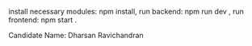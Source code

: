 install necessary modules:  npm install,
run backend: npm run dev ,
run frontend: npm start .

Candidate Name: Dharsan Ravichandran
